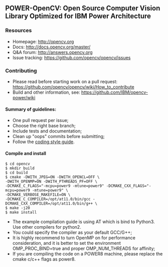 ## POWER-OpenCV: Open Source Computer Vision Library Optimized for IBM Power Architecture

### Resources

* Homepage: <http://opencv.org>
* Docs: <http://docs.opencv.org/master/>
* Q&A forum: <http://answers.opencv.org>
* Issue tracking: <https://github.com/opencv/opencv/issues>

### Contributing

* Please read before starting work on a pull request: <https://github.com/opencv/opencv/wiki/How_to_contribute>
* Build and other information, see: <https://github.com/IBM/opencv-power/wiki>

#### Summary of guidelines:

* One pull request per issue;
* Choose the right base branch;
* Include tests and documentation;
* Clean up "oops" commits before submitting;
* Follow the [coding style guide](https://github.com/opencv/opencv/wiki/Coding_Style_Guide).


#### Compile and install
```
$ cd opencv
$ mkdir build
$ cd build
$ cmake -DWITH_JPEG=ON -DWITH_OPENCL=OFF \
-DWITH_OPENMP=ON -DWITH_PTHREADS_PF=OFF \
-DCMAKE_C_FLAGS="-mcpu=power9 -mtune=power9" -DCMAKE_CXX_FLAGS="-mcpu=power9 -mtune=power9" \
-DCMAKE_VERBOSE_MAKEFILE=ON \
-DCMAKE_C_COMPILER=/opt/at11.0/bin/gcc -DCMAKE_CXX_COMPILER=/opt/at11.0/bin/g++ \
$ make -j20
$ make install
```

* The example compilation guide is using AT which is bind to Python3. Use other compilers for python2.
* You could specify the compiler as your default GCC/G++;
* It is highly recommend to turn OpenMP on for performance consideration, and it is better to set the environment  OMP_PROC_BIND=true and proper OMP_NUM_THREADS for affinity;
* If you are compiling the code on a POWER8 machine, please replace the cmake c/c++ flags as power8.
